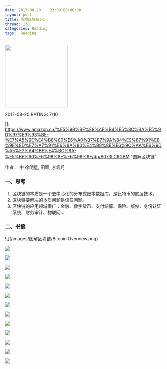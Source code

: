```yaml
---
date: 2017-08-20    23:00:00+00:00
layout: post
title: 图解区块链(R)
thread: 130
categories: Reading
tags:  Reading
---
```


<img src="https://images-cn.ssl-images-amazon.com/images/I/81ZD%2B6kUgML.jpg" width="200" />

2017-08-20 RATING:  7/10

[]: https://www.amazon.cn/%E5%9B%BE%E8%AF%B4%E5%8C%BA%E5%9D%97%E9%93%BE-%E7%A5%9E%E4%B8%80%E6%A0%B7%E7%9A%84%E9%87%91%E8%9E%8D%E7%A7%91%E6%8A%80%E4%B8%8E%E6%9C%AA%E6%9D%A5%E7%A4%BE%E4%BC%9A-%E5%BE%90%E6%98%8E%E6%98%9F/dp/B073LC6GBM	"图解区块链"

作者： 中 徐明星, 田颖, 李霁月  

### 一、思考

1. 区块链的本质是一个去中心化的分布式账本数据库，是比特币的底层技术。
2. 区块链要解决的本质问题是信任问题。
3. 区块链的应用领域很广：金融、数字货币、支付结算、保险、版权、身份认证系统、财务审计、物联网...




### 二、书摘



![](/images/图解区块链/Bitcoin Overview.png)



![](/images/图解区块链/区块链原理.png)



![](/images/图解区块链/区块链基础架构模型.JPG)



![](/images/图解区块链/区块链如何工作.png)



![](/images/图解区块链/区块链特征.png)



![](/images/图解区块链/区块链的分布式记账方式.png)



![](/images/图解区块链/区块链的局限.png)



![](/images/图解区块链/区块链的的工作原理.JPG)



![](/images/图解区块链/拜占庭将军问题.png)



![](/images/图解区块链/比特币底层的数据结构.JPG)



![](/images/图解区块链/拜占庭将军问题.png)



![](/images/图解区块链/货币演变.png)



![](/images/图解区块链/区块数据结构.png)



![](/images/图解区块链/比特币交易机制.jpg)